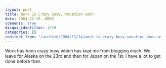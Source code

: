 ```yaml
---
layout: post
title: Work Is Crazy Busy, Vacation Soon
date: 2004-12-15 -0800
comments: true
disqus_identifier: 1739
categories: []
redirect_from: "/archive/2004/12/14/work-is-crazy-busy-vacation-soon.aspx/"
---
```


Work has been crazy busy which has kept me from blogging much. We leave
for Alaska on the 23rd and then for Japan on the 1st. I have a lot to
get done before then.

